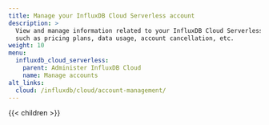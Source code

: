 ```yaml
---
title: Manage your InfluxDB Cloud Serverless account
description: >
  View and manage information related to your InfluxDB Cloud Serverless account
  such as pricing plans, data usage, account cancellation, etc.
weight: 10
menu:
  influxdb_cloud_serverless:
    parent: Administer InfluxDB Cloud
    name: Manage accounts
alt_links:
  cloud: /influxdb/cloud/account-management/
---
```


{{< children >}}
